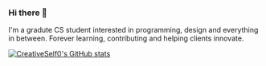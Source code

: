 ### Hi there 👋

I'm a gradute CS student interested in programming, design and everything in between. Forever learning, contributing and helping clients innovate.

[![CreativeSelf0's GitHub stats](https://github-readme-stats.vercel.app/api?username=creativeself0&show_icons=true&theme=dracula)](https://github.com/anuraghazra/github-readme-stats)
